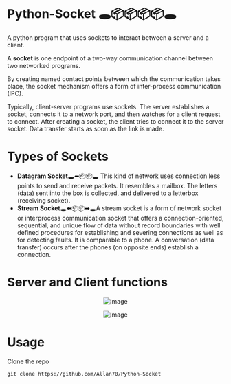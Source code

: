 # Python-Socket 🕳📦📦📦📦🕳
A python program that uses sockets to interact between a server and a client.

A <strong>socket</strong> is one endpoint of a two-way communication channel between two networked programs. 

By creating named contact points between which the communication takes place, the socket mechanism offers a form of inter-process communication (IPC).

Typically, client-server programs use sockets. The server establishes a socket, connects it to a network port, and then watches for a client request to connect. After creating a socket, the client tries to connect it to the server socket. Data transfer starts as soon as the link is made.

# Types of Sockets
- <strong>Datagram Socket</strong>🕳⬅📦📦🕳 This kind of network uses connection less points to send and receive packets. It resembles a mailbox. The letters (data) sent into the box is collected, and delivered to a letterbox (receiving socket).
- <strong>Stream Socket</strong>🕳⬅📦📦➡🕳A stream socket is a form of network socket or interprocess communication socket that offers a connection-oriented, sequential, and unique flow of data without record boundaries with well defined procedures for establishing and severing connections as well as for detecting faults. It is comparable to a phone. A conversation (data transfer) occurs after the phones (on opposite ends) establish a connection.

# Server and Client functions
<div align="center">

![image](https://user-images.githubusercontent.com/38012860/189714904-635013a1-f94a-421b-bee3-51ca3b24f79d.png)


![image](https://user-images.githubusercontent.com/38012860/189714806-b9d368a8-bf51-45af-84d3-8e39bdb96eff.png)

</div>

# Usage
Clone the repo
```
git clone https://github.com/Allan70/Python-Socket
```

